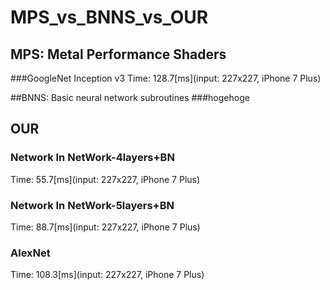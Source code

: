 # MPS_vs_BNNS_vs_OUR

## MPS: Metal Performance Shaders
###GoogleNet Inception v3
Time: 128.7[ms](input: 227x227, iPhone 7 Plus)

##BNNS: Basic neural network subroutines
###hogehoge

## OUR 
### Network In NetWork-4layers+BN
Time: 55.7[ms](input: 227x227, iPhone 7 Plus)
### Network In NetWork-5layers+BN
Time: 88.7[ms](input: 227x227, iPhone 7 Plus)
### AlexNet
Time: 108.3[ms](input: 227x227, iPhone 7 Plus)

